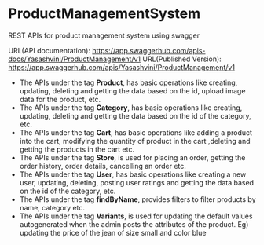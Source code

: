 # ProductManagementSystem
REST APIs for product management system using swagger

URL(API documentation): https://app.swaggerhub.com/apis-docs/Yasashvini/ProductManagement/v1
URL(Published Version): https://app.swaggerhub.com/apis/Yasashvini/ProductManagement/v1

- The APIs under the tag **Product**, has basic operations like creating, updating, deleting and getting the data based on the id, upload image data for the product, etc.
-	The APIs under the tag **Category**, has basic operations like creating, updating, deleting and getting the data based on the id of the category, etc.
-	The APIs under the tag **Cart**, has basic operations like adding a product into the cart, modifying the quantity of product in the cart ,deleting and getting the products in the cart etc.
-	The APIs under the tag **Store**, is used for placing an order, getting the order history, order details, cancelling an order etc.
-	The APIs under the tag **User**, has basic operations like creating a new user, updating, deleting, posting user ratings and getting the data based on the id of the category, etc.
-	The APIs under the tag **findByName**, provides filters to filter products by name, category etc. 
-	The APIs under the tag **Variants**, is used for updating the default values autogenerated when the admin posts the attributes of the product. Eg) updating the price of the jean of size small and color blue






